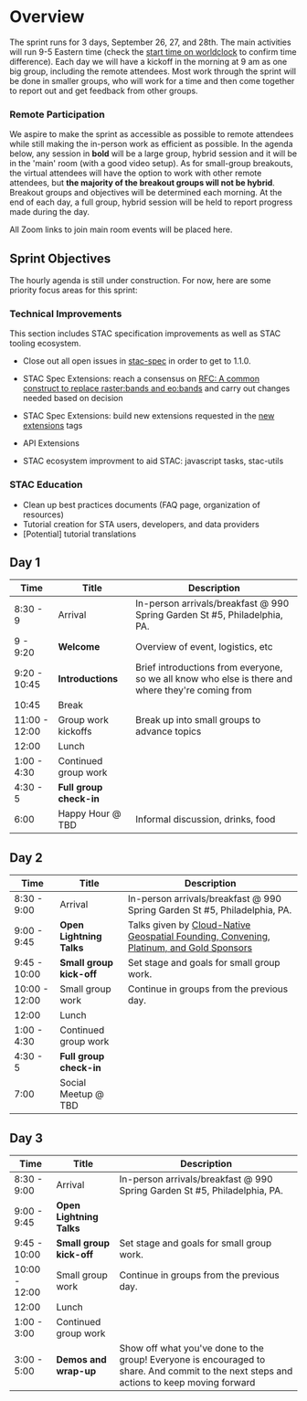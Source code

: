 # Overview

The sprint runs for 3 days, September 26, 27, and 28th. The main activities will run 9-5 Eastern time (check the
[start time on worldclock](https://www.timeanddate.com/worldclock/meetingdetails.html?year=2019&month=11&day=5&hour=14&min=0&sec=0&p1=263&p2=136&p3=16&p4=224&p5=145) to confirm time difference). Each day we will have a kickoff in the morning
at 9 am as one big group, including the remote attendees. Most work through the sprint will be done in smaller groups, who will work
for a time and then come together to report out and get feedback from other groups. 

### Remote Participation

We aspire to make the sprint as accessible as possible to remote attendees while still making the in-person work as efficient as possible. In the agenda below, any session in **bold** will be a large group, hybrid session and it will be in the 'main' room (with a good video setup). 
As for small-group breakouts, the virtual attendees will have the option to work with other remote attendees, but **the majority of the breakout groups will not be hybrid**. Breakout groups and objectives will be determined each morning. At the end of each day, a full group, hybrid session will be held to report progress made during the day. 

All Zoom links to join main room events will be placed here.

## Sprint Objectives

The hourly agenda is still under construction. For now, here are some priority focus areas for this sprint:

### Technical Improvements

This section includes STAC specification improvements as well as STAC tooling ecosystem.

- Close out all open issues in [stac-spec](https://github.com/radiantearth/stac-spec/issues) in order to get to 1.1.0.

- STAC Spec Extensions: reach a consensus on [RFC: A common construct to replace raster:bands and eo:bands](https://github.com/radiantearth/stac-spec/discussions/1213) and carry out changes needed based on decision

- STAC Spec Extensions: build new extensions requested in the [new extensions](https://github.com/radiantearth/stac-spec/labels/new%20extension) tags

- API Extensions
- STAC ecosystem improvment to aid STAC: javascript tasks, stac-utils

### STAC Education

- Clean up best practices documents (FAQ page, organization of resources)
- Tutorial creation for STA users, developers, and data providers
- [Potential] tutorial translations

## Day 1

|**Time**|**Title**|**Description**|
|--------|------------|-------------------------------|
|8:30 - 9 | Arrival | In-person arrivals/breakfast @ 990 Spring Garden St #5, Philadelphia, PA. |
|9 - 9:20 | **Welcome** | Overview of event, logistics, etc |
|9:20 - 10:45 | **Introductions** | Brief introductions from everyone, so we all know who else is there and where they're coming from|
|10:45 | Break| |
|11:00 - 12:00 | Group work kickoffs | Break up into small groups to advance topics |
|12:00 | Lunch ||
|1:00 - 4:30 | Continued group work | |
|4:30 - 5 | **Full group check-in** |
|6:00 | Happy Hour @ TBD | Informal discussion, drinks, food | |

## Day 2

|**Time**|**Title**|**Description**|
|--------|------------|-------------------------------|
|8:30 - 9:00 | Arrival | In-person arrivals/breakfast @ 990 Spring Garden St #5, Philadelphia, PA. |
|9:00 - 9:45 | **Open Lightning Talks** | Talks given by [Cloud-Native Geospatial Founding, Convening, Platinum, and Gold Sponsors](https://cloudnativegeo.org/sponsor-stac-sprint-8.pdf)|
|9:45 - 10:00 | **Small group kick-off** | Set stage and goals for small group work. |
|10:00 - 12:00 | Small group work | Continue in groups from the previous day.|
|12:00 | Lunch | |
|1:00 - 4:30 | Continued group work | |
|4:30 - 5 | **Full group check-in** | |
|7:00 | Social Meetup @ TBD | |

## Day 3

|**Time**|**Title**|**Description**|
|--------|------------|-------------------------------|
|8:30 - 9:00 | Arrival | In-person arrivals/breakfast @ 990 Spring Garden St #5, Philadelphia, PA. |
|9:00 - 9:45 | **Open Lightning Talks** | |
|9:45 - 10:00 | **Small group kick-off** | Set stage and goals for small group work. |
|10:00 - 12:00 | Small group work | Continue in groups from the previous day.|
|12:00 | Lunch ||
|1:00 - 3:00 | Continued group work | |
|3:00 - 5:00 | **Demos and wrap-up** | Show off what you've done to the group! Everyone is encouraged to share. And commit to the next steps and actions to keep moving forward|
